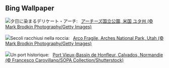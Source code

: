 ## Bing Wallpaper
![](https://www.bing.com/th?id=OHR.TheChaps_JA-JP6283869336_UHD.jpg&w=1000)夕日に染まるデリケート・アーチ:&nbsp;&ensp;[アーチーズ国立公園, 米国 ユタ州 (© Mark Brodkin Photography/Getty Images)](https://www.bing.com/th?id=OHR.TheChaps_JA-JP6283869336_UHD.jpg)
<br><br/>
![](https://www.bing.com/th?id=OHR.TheChaps_IT-IT7027496709_UHD.jpg&w=1000)Secoli racchiusi nella roccia:&nbsp;&ensp;[Arco Fragile, Arches National Park, Utah (© Mark Brodkin Photography/Getty Images)](https://www.bing.com/th?id=OHR.TheChaps_IT-IT7027496709_UHD.jpg)
<br><br/>
![](https://www.bing.com/th?id=OHR.Huitmai_FR-FR4054655770_UHD.jpg&w=1000)Un port historique:&nbsp;&ensp;[Port Vieux-Bassin de Honfleur, Calvados, Normandie (© Francesco Carovillano/SOPA Collection/Shutterstock)](https://www.bing.com/th?id=OHR.Huitmai_FR-FR4054655770_UHD.jpg)
<br><br/>
